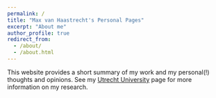 ```yaml
---
permalink: /
title: "Max van Haastrecht's Personal Pages"
excerpt: "About me"
author_profile: true
redirect_from: 
  - /about/
  - /about.html
---
```


This website provides a short summary of my work and my personal(!) thoughts and opinions. See my [Utrecht University](https://www.uu.nl/medewerkers/MANHaastrecht) page for more information on my research.
